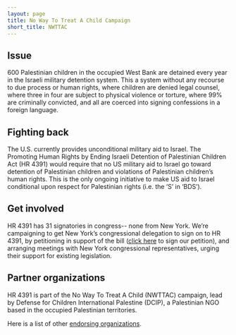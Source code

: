 ```yaml
---
layout: page
title: No Way To Treat A Child Campaign
short_title: NWTTAC
---
```


## Issue

600 Palestinian children in the occupied West Bank are detained every year in the Israeli military detention system. This a system without any recourse to due process or human rights, where children are denied legal counsel, where three in four are subject to physical violence or torture, where 99% are criminally convicted, and all are coerced into signing confessions in a foreign language.

## Fighting back

The U.S. currently provides unconditional military aid to Israel. The Promoting Human Rights by Ending Israeli Detention of Palestinian Children Act (HR 4391) would require that no US military aid to Israel go toward detention of Palestinian children and violations of Palestinian children’s human rights. This is the only ongoing initiative to make US aid to Israel conditional upon respect for Palestinian rights (i.e. the ‘S’ in ‘BDS’).

## Get involved

HR 4391 has 31 signatories in congress-- none from New York. We’re campaigning to get New York’s congressional delegation to sign on to HR 4391, by petitioning in support of the bill ([click here](https://docs.google.com/forms/d/e/1FAIpQLSdAJESBmPlGpnC2Cl5xXGFR_fk9TCPUbfMiZcWUdZ6VGY7SXA/viewform) to sign our petition), and arranging meetings with New York congressional representatives, urging their support for existing legislation.

## Partner organizations

HR 4391 is part of the No Way To Treat A Child (NWTTAC) campaign, lead by Defense for Children International Palestine (DCIP), a Palestinian NGO based in the occupied Palestinian territories.

Here is a list of other [endorsing organizations](https://nwttac.dci-palestine.org/hr4391_endorsing_organizations).
